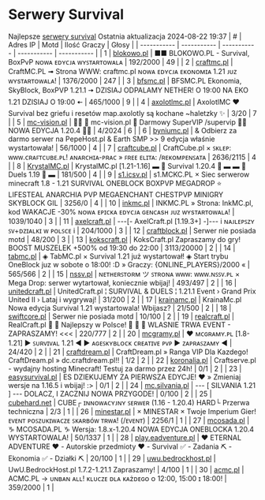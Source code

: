 
# Serwery Survival
Najlepsze [serwery survival](https://mcserwery.pl/serwery/minecraft/tryb/Survival)
Ostatnia aktualizacja 2024-08-22 19:37
| # | Adres IP | Motd | Ilość Graczy | Głosy |
| ----------- | ----------- | ----------- | ----------- | ----------- |
| 1 | 	[blokowo.pl](https://mcserwery.pl/serwery/minecraft/98/) | ■■ BLOKOWO.PL - Survival, BoxPvP ɴᴏᴡᴀ ᴇᴅʏᴄᴊᴀ ᴡʏꜱᴛᴀʀᴛᴏᴡᴀʟᴀ | 192/2000 | 49 |
| 2 | 	[craftmc.pl](https://mcserwery.pl/serwery/minecraft/87/) | CraftMC.PL ➟ Strona WWW: craftmc.pl ɴᴏᴡᴀ ᴇᴅʏᴄᴊᴀ ᴇᴋᴏɴᴏᴍɪᴀ 1.21 ᴊᴜᴢ ᴡʏѕᴛᴀʀᴛᴏᴡᴀʟᴀ! | 1376/2000 | 247 |
| 3 | 	[bfsmc.pl](https://mcserwery.pl/serwery/minecraft/2/) | BFSMC.PL  Ekonomia, SkyBlock, BoxPVP  1.21.1 🠆 DZISIAJ ODPALAMY NETHER! O 19:00 NA EKO 1.21 DZISIAJ O 19:00 🠄 | 465/1000 | 9 |
| 4 | 	[axolotlmc.pl](https://mcserwery.pl/serwery/minecraft/251/) | AxolotlMC ❤ Survival bez griefu i resetów map.axolotly są kochane ~haletzky ✨ | 3/20 | 7 |
| 5 | 	[mc-vision.pl](https://mcserwery.pl/serwery/minecraft/211/) |   mc-vision.pl  Darmowy SuperVIP /supervip  NOWA EDYCJA 1.20.4  | 4/2024 | 6 |
| 6 | 	[byniumc.pl](https://mcserwery.pl/serwery/minecraft/157/) | & Odbierz za darmo serwer na PepeHost.pl & Earth SMP >> 9 edycja właśnie wystartowała! | 56/1000 | 4 |
| 7 | 	[craftcube.pl](https://mcserwery.pl/serwery/minecraft/196/) | CraftCube.pl × ꜱᴋʟᴇᴘ: ᴡᴡᴡ.ᴄʀᴀꜰᴛᴄᴜʙᴇ.ᴘʟ!  ᴀɴᴀʀᴄʜɪᴀ-ᴘʀᴀᴄ » ꜰʀᴇᴇ ᴇʟɪᴛᴀ: /ʀᴇᴋᴏᴍᴘᴇɴꜱᴀᴛᴀ | 2636/2115 | 4 |
| 8 | 	[KrystalMC.pl](https://mcserwery.pl/serwery/minecraft/202/) | KrystalMC.pl [1.21-1.16] ▬ ⛏ Survival 1.20.4 ⛏ ▬ ▬ ✩ Duels 1.19 ✩ ▬ | 181/500 | 4 |
| 9 | 	[s1.icsv.pl](https://mcserwery.pl/serwery/minecraft/286/) |  s1.MCKC.PL × Siec serwerow minecraft 1.8 - 1.21 SURVIVAL  ONEBLOCK  BOXPVP  MEGADROP  ⭐ LIFESTEAL  ANARCHIA  PVP  MEGAENCHANT  CHESTPVP  MINIGRY  SKYBLOCK  GIL | 3256/0 | 4 |
| 10 | 	[inkmc.pl](https://mcserwery.pl/serwery/minecraft/15/) | INKMC.PL » Strona: InkMC.pl, kod WAKACJE -30%  ɴᴏᴡᴀ ᴇᴘɪᴄᴋᴀ ᴇᴅʏᴄᴊᴀ ɢᴇɴᴄᴀsʜ ᴊᴜᴢ ᴡʏsᴛᴀʀᴛᴏᴡᴀʟᴀ! | 1039/1040 | 3 |
| 11 | 	[axelcraft.pl](https://mcserwery.pl/serwery/minecraft/223/) | ---[- AxelCraft.pl [1.19.3+] -]--- i ɴᴀᴊʟᴇᴘꜱᴢʏ ꜱᴠ+ᴅᴢɪᴀʟᴋɪ ᴡ ᴘᴏʟꜱᴄᴇ i | 204/1000 | 3 |
| 12 | 	[craftblock.pl](https://mcserwery.pl/serwery/minecraft/280/) | Serwer nie posiada motd | 48/200 | 3 |
| 13 | 	[kokscraft.pl](https://mcserwery.pl/serwery/minecraft/1/) | KoksCraft.pl  Zapraszamy do gry! BOOST MUSZELEK +500% od 19:30 do 22:00 | 3113/20000 | 2 |
| 14 | 	[tabmc.pl](https://mcserwery.pl/serwery/minecraft/3/) | ◈ TabMC.pl × Survival 1.21 już wystartował!  ◈ Start trybu OneBlock juz w sobote o 18:00! :D » Graczy: {ONLINE_PLAYERS}/2000 « | 565/566 | 2 |
| 15 | 	[nssv.pl](https://mcserwery.pl/serwery/minecraft/4/) | ɴᴇᴛʜᴇʀꜱᴛᴏʀᴍ ツ ꜱᴛʀᴏɴᴀ ᴡᴡᴡ: ᴡᴡᴡ.ɴꜱꜱᴠ.ᴘʟ × Mega Drop: serwer wytartował, koniecznie wbijaj! | 493/497 | 2 |
| 16 | 	[unitedcraft.pl](https://mcserwery.pl/serwery/minecraft/11/) | UnitedCraft.pl ¦ SURVIVAL & DUELS ¦ 1.21.1 Event › Grand Prix United II › Lataj i wygrywaj! | 31/200 | 2 |
| 17 | 	[krainamc.pl](https://mcserwery.pl/serwery/minecraft/39/) | KrainaMc.pl  Nowa edycja Survival 1.21 wystartowala! Wbijasz? | 21/500 | 2 |
| 18 | 	[swiftcore.pl](https://mcserwery.pl/serwery/minecraft/60/) | Serwer nie posiada motd | 10/100 | 2 |
| 19 | 	[realcraft.pl](https://mcserwery.pl/serwery/minecraft/63/) | RealCraft.pl   Najlepszy w Polsce!    WLASNIE TRWA EVENT - ZAPRASZAMY! <<< | 220/777 | 2 |
| 20 | 	[mcgramy.pl](https://mcserwery.pl/serwery/minecraft/197/) | ❤ ᴍᴄɢʀᴀᴍʏ.ᴘʟ [1.8-1.21] ▶ ꜱᴜʀᴠɪᴠᴀʟ 1.21 ◀  ▶ ᴀɢᴇꜱᴋʏʙʟᴏᴄᴋ  ᴄʀᴇᴀᴛɪᴠᴇ  ᴘᴠᴘ ▶ ᴢᴀᴘʀᴀꜱᴢᴀᴍʏ ◀ | 24/420 | 2 |
| 21 | 	[craftdream.pl](https://mcserwery.pl/serwery/minecraft/746/) | CraftDream.pl » Ranga VIP Dla Kazdego! CraftDream.pl » dc.craftdream.pl!! | 1/2 | 2 |
| 22 | 	[koronalia.pl](https://mcserwery.pl/serwery/minecraft/654/) | Craftserve.pl - wydajny hosting Minecraft! Testuj za darmo przez 24h! | 0/1 | 2 |
| 23 | 	[easysurvival.pl](https://mcserwery.pl/serwery/minecraft/736/) | ES  DZIEKUJEMY ZA PIERWSZA EDYCJE! ❤ » Zmieniaj wersje na 1.16.5 i wbijaj! :> | 0/1 | 2 |
| 24 | 	[mc.silvania.pl](https://mcserwery.pl/serwery/minecraft/752/) | --- [ SILVANIA 1.21 ] --- DOLACZ, I ZACZNIJ NOWA PRZYGODE! | 0/100 | 2 |
| 25 | 	[cubehard.net](https://mcserwery.pl/serwery/minecraft/10/) | CUBE┌ ɪɴɴᴏᴡᴀᴄʏᴊɴʏ ꜱᴇʀᴡᴇʀ (1.16 - 1.20.4) HARD└ Przerwa techniczna | 2/3 | 1 |
| 26 | 	[minestar.pl](https://mcserwery.pl/serwery/minecraft/23/) | × MINESTAR × Twoje Imperium Gier! ᴇᴠᴇɴᴛ ᴘᴏꜱᴢᴜᴋɪᴡᴀᴄᴢᴇ ꜱᴋᴀʀʙóᴡ ᴛʀᴡᴀ! (/ᴇᴠᴇɴᴛ) | 2256/1 | 1 |
| 27 | 	[mcosada.pl](https://mcserwery.pl/serwery/minecraft/65/) | ♑ MCOSADA.PL ♑ Wersja: 1.8.x-1.20.4  NOWA EDYCJA ONEBLOCKA 1.20.4 WYSTARTOWALA! | 50/1337 | 1 |
| 28 | 	[play.eadventure.pl](https://mcserwery.pl/serwery/minecraft/77/) | ❤️ ETERNAL ADVENTURE ❤️ - Autorskie przedmioty ❤️ - Survival ✅ - Zadania ⛏ - Ekonomia ✅ - Działki ⛏  | 20/100 | 1 |
| 29 | 	[uwu.bedrockhost.pl](https://mcserwery.pl/serwery/minecraft/101/) | UwU.BedrockHost.pl  1.7.2-1.21.1 Zapraszamy! | 4/100 | 1 |
| 30 | 	[acmc.pl](https://mcserwery.pl/serwery/minecraft/220/) |  ACMC.PL → ᴜɴʙᴀɴ ᴀʟʟ!  ᴋʟᴜᴄᴢᴇ ᴅʟᴀ ᴋᴀżᴅᴇɢᴏ ᴏ 12:00, 15:00 ɪ 18:00! | 359/2000 | 1 |
